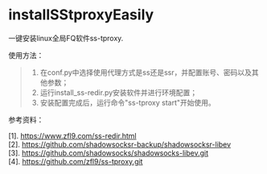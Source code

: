 # installSStproxyEasily

一键安装linux全局FQ软件ss-tproxy.

使用方法：

> 1. 在conf.py中选择使用代理方式是ss还是ssr，并配置账号、密码以及其他参数；    
> 2. 运行install_ss-redir.py安装软件并进行环境配置；              
> 3. 安装配置完成后，运行命令"ss-tproxy start"开始使用。       

参考资料：  

[1]. https://www.zfl9.com/ss-redir.html    
[2]. https://github.com/shadowsocksr-backup/shadowsocksr-libev  
[3]. https://github.com/shadowsocks/shadowsocks-libev.git  
[4]. https://github.com/zfl9/ss-tproxy.git
